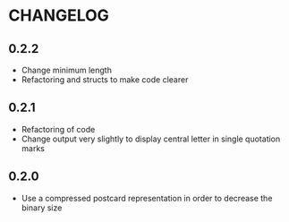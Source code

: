 # CHANGELOG

## 0.2.2

- Change minimum length
- Refactoring and structs to make code clearer

## 0.2.1

- Refactoring of code
- Change output very slightly to display central letter in single quotation marks

## 0.2.0

- Use a compressed postcard representation in order to decrease the binary size
